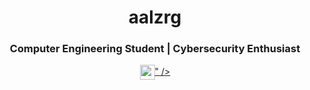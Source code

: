 
<h1 align="center">aalzrg</h1>
<h3 align="center">Computer Engineering Student | Cybersecurity Enthusiast</h3>


<p align="center">
<a href="https://x.com/0xlzrg" target="blank"><img align="center" src="<script src="<svg xmlns="http://www.w3.org/2000/svg" width="24" height="24" viewBox="0 0 16 16"><rect width="24" height="24" rx="1" ry="1"/><path fill="#fff" text-anchor="middle" dominant-baseline="middle" d="M12.6.75h2.454l-5.36 6.142L16 15.25h-4.937l-3.867-5.07-4.425 5.07H.316l5.733-6.57L0 .75h5.063l3.495 4.633L12.601.75Zm-.86 13.028h1.36L4.323 2.145H2.865z"/></svg>" /></a>
</p>
